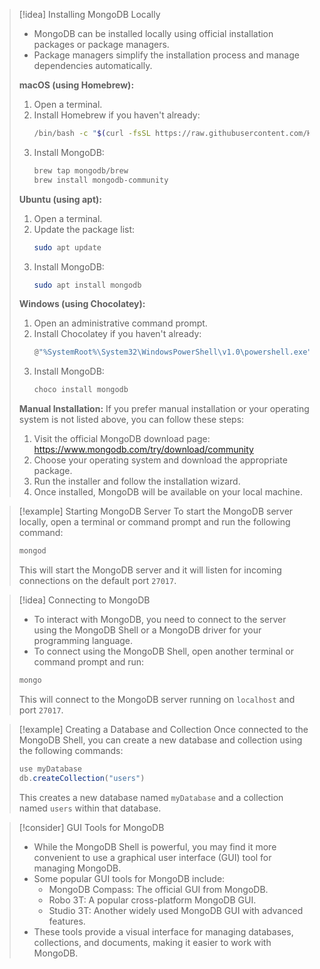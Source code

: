 > [!idea] Installing MongoDB Locally
> - MongoDB can be installed locally using official installation packages or package managers.
> - Package managers simplify the installation process and manage dependencies automatically.
> 
> **macOS (using Homebrew):**
> 1. Open a terminal.
> 2. Install Homebrew if you haven't already:
>    ```bash
>    /bin/bash -c "$(curl -fsSL https://raw.githubusercontent.com/Homebrew/install/HEAD/install.sh)"
>    ```
> 3. Install MongoDB:
>    ```bash
>    brew tap mongodb/brew
>    brew install mongodb-community
>    ```
> 
> **Ubuntu (using apt):**
> 1. Open a terminal.
> 2. Update the package list:
>    ```bash
>    sudo apt update
>    ```
> 3. Install MongoDB:
>    ```bash
>    sudo apt install mongodb
>    ```
> 
> **Windows (using Chocolatey):**
> 1. Open an administrative command prompt.
> 2. Install Chocolatey if you haven't already:
>    ```bash
>    @"%SystemRoot%\System32\WindowsPowerShell\v1.0\powershell.exe" -NoProfile -InputFormat None -ExecutionPolicy Bypass -Command "[System.Net.ServicePointManager]::SecurityProtocol = 3072; iex ((New-Object System.Net.WebClient).DownloadString('https://chocolatey.org/install.ps1'))" && SET "PATH=%PATH%;%ALLUSERSPROFILE%\chocolatey\bin"
>    ```
> 3. Install MongoDB:
>    ```bash
>    choco install mongodb
>    ```
> 
> **Manual Installation:**
> If you prefer manual installation or your operating system is not listed above, you can follow these steps:
> 1. Visit the official MongoDB download page: https://www.mongodb.com/try/download/community
> 2. Choose your operating system and download the appropriate package.
> 3. Run the installer and follow the installation wizard.
> 4. Once installed, MongoDB will be available on your local machine.

> [!example] Starting MongoDB Server
> To start the MongoDB server locally, open a terminal or command prompt and run the following command:
> 
> ```bash
> mongod
> ```
> 
> This will start the MongoDB server and it will listen for incoming connections on the default port `27017`.

> [!idea] Connecting to MongoDB
> - To interact with MongoDB, you need to connect to the server using the MongoDB Shell or a MongoDB driver for your programming language.
> - To connect using the MongoDB Shell, open another terminal or command prompt and run:
> 
> ```bash
> mongo
> ```
> 
> This will connect to the MongoDB server running on `localhost` and port `27017`.

> [!example] Creating a Database and Collection
> Once connected to the MongoDB Shell, you can create a new database and collection using the following commands:
> 
> ```javascript
> use myDatabase
> db.createCollection("users")
> ```
> 
> This creates a new database named `myDatabase` and a collection named `users` within that database.

> [!consider] GUI Tools for MongoDB
> - While the MongoDB Shell is powerful, you may find it more convenient to use a graphical user interface (GUI) tool for managing MongoDB.
> - Some popular GUI tools for MongoDB include:
>   - MongoDB Compass: The official GUI from MongoDB.
>   - Robo 3T: A popular cross-platform MongoDB GUI.
>   - Studio 3T: Another widely used MongoDB GUI with advanced features.
> - These tools provide a visual interface for managing databases, collections, and documents, making it easier to work with MongoDB.

